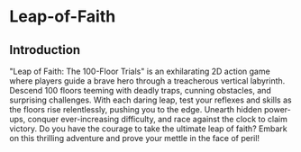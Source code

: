 # Leap-of-Faith

## Introduction
"Leap of Faith: The 100-Floor Trials" is an exhilarating 2D action game where players guide a brave hero through a treacherous vertical labyrinth. Descend 100 floors teeming with deadly traps, cunning obstacles, and surprising challenges. With each daring leap, test your reflexes and skills as the floors rise relentlessly, pushing you to the edge. Unearth hidden power-ups, conquer ever-increasing difficulty, and race against the clock to claim victory. Do you have the courage to take the ultimate leap of faith? Embark on this thrilling adventure and prove your mettle in the face of peril!
